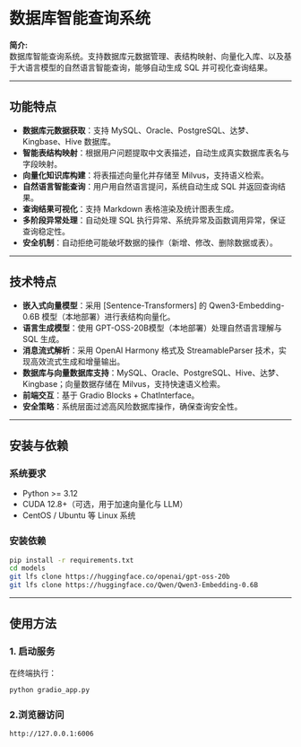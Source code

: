 # 数据库智能查询系统

**简介:**  
数据库智能查询系统。支持数据库元数据管理、表结构映射、向量化入库、以及基于大语言模型的自然语言智能查询，能够自动生成 SQL 并可视化查询结果。

---

## 功能特点
- **数据库元数据获取**：支持 MySQL、Oracle、PostgreSQL、达梦、Kingbase、Hive 数据库。  
- **智能表结构映射**：根据用户问题提取中文表描述，自动生成真实数据库表名与字段映射。  
- **向量化知识库构建**：将表描述向量化并存储至 Milvus，支持语义检索。  
- **自然语言智能查询**：用户用自然语言提问，系统自动生成 SQL 并返回查询结果。  
- **查询结果可视化**：支持 Markdown 表格渲染及统计图表生成。  
- **多阶段异常处理**：自动处理 SQL 执行异常、系统异常及函数调用异常，保证查询稳定性。  
- **安全机制**：自动拒绝可能破坏数据的操作（新增、修改、删除数据或表）。

---

## 技术特点
- **嵌入式向量模型**：采用 [Sentence-Transformers] 的 Qwen3-Embedding-0.6B 模型（本地部署）进行表结构向量化。  
- **语言生成模型**：使用 GPT-OSS-20B模型（本地部署）处理自然语言理解与 SQL 生成。  
- **消息流式解析**：采用 OpenAI Harmony 格式及 StreamableParser 技术，实现高效流式生成和增量输出。  
- **数据库与向量数据库支持**：MySQL、Oracle、PostgreSQL、Hive、达梦、Kingbase；向量数据存储在 Milvus，支持快速语义检索。  
- **前端交互**：基于 Gradio Blocks + ChatInterface。  
- **安全策略**：系统层面过滤高风险数据库操作，确保查询安全性。
---


## 安装与依赖

### 系统要求
- Python >= 3.12  
- CUDA 12.8+（可选，用于加速向量化与 LLM）  
- CentOS / Ubuntu 等 Linux 系统  

### 安装依赖
```bash
pip install -r requirements.txt
cd models
git lfs clone https://huggingface.co/openai/gpt-oss-20b
git lfs clone https://huggingface.co/Qwen/Qwen3-Embedding-0.6B
 ``` 
---

## 使用方法

### 1. 启动服务
在终端执行：
```bash
python gradio_app.py
 ```
### 2.浏览器访问 
```bash
http://127.0.0.1:6006
 ```
